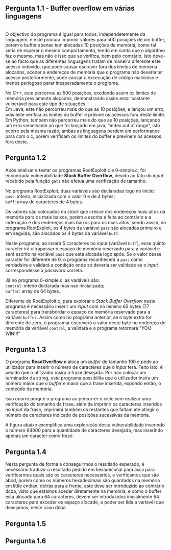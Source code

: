 
## Pergunta 1.1 - Buffer overflow em várias linguagens ##
\
O objectivo do programa é igual para todos, independetemente da linguagem, e este procura imprimir valores para 500 posições de um buffer, porém o buffer apenas tem alocadas 10 posições de memória, como tal seria de esperar o mesmo comportamento, tendo em conta que o algoritmo faz o mesmo, mas não é isso que se verifica, bem pelo contrário, isto deve-se ao facto que as diferentes linguagens tratam de maneira diferente este acesso indevido, que pode causar escrever fora dos limites de memória alocados, aceder a endereços de memória que o programa não deveria ter acesso posteriormente, pode causar a excecução de código malicioso e menos periogoso parar inesperadamente o programa.  

No C++, este percorreu as 500 posições, exedendo assim os limites de memória previamente alocados, demonstrando assim estar bastante vulnerável para este tipo de situações.  
Em Java, este não percorreu mais do que as 10 posições, e lançou um erro, pois este verifica os limites do buffer e previne os acessos fora deste limite.  
Em Python, também não percorreu mais do que as 10 posições, lançando um erro semelhante ao que foi lançado em java, "index out of range", isto ocorre pela mesma razão, ambas as linguagens perdem em performance para com o c, porém verificam os limites do buffer e previnem os acessos fora deste.  


## Pergunta 1.2 ##
Após analisar e testar os programas RootExploit.c e 0-simple.c, foi encontrada vulnerabilidade **Stack Buffer Overflow**, devido ao fato do *input* recebido pela função `gets` não efetua uma verificação de tamanho.  

No programa RootExploit, duas variáveis são declaradas logo no início:  
`pass`: inteiro, inicializada com o valor 0 e de 4 bytes;   
`buff`: array de caracteres de 4 bytes.  

Os valores são colocados na *stack* que cresce dos endereços mais altos da memória para os mais baixos, porém a escrita é feita ao contrário e a indexação é dos endereços mais baixos para os mais altos, sendo assim, no programa RootExploit, os 4 bytes da variável `pass` são alocados primeiro e em seguida, são alocados os 4 bytes da variável `buff`.   

Neste programa, ao inserir 5 caracteres no *input* (variável `buff`), esse quinto caracter irá ultrapassar o espaço de memória reservado para a variável e será escrito na variável `pass` que está alocada logo após. Se o valor desse caracter for diferente de 0, o programa reconhecerá a `pass` como verdadeira e validará a condição onde só deveria ser validade se o *input* correspondesse à *password* correta.  

Já no programa 0-simple.c, as variáveis são:  
`control`: inteiro declarada mas nao inicializada;  
`buffer`: array de 64 bytes.  

Diferente do  RootExploit.c, para explorar o *Stack Buffer Overflow* neste programa é necessário inserir um *input* com no mínimo 65 bytes (77 caracteres) para transbordar o espaço de memória reservado para a variável `buffer`. Assim como no programa anterior, se o byte extra for diferente de zero, o programar escreverá o valor deste byte no endereço de memória da variável `control`, a validará e o programa retornará "YOU WIN!!!"
## Pergunta 1.3 ##
O programa **ReadOverflow.c** aloca um *buffer* de tamanho 100 e pede ao utilizador para inserir o número de caracteres que o *input* terá. Feito isto, é pedido que o utilizador insira a frase desejada. Por não colocar um terminador da string, este programa possibilita que o utilizador insira um número maior que o *buffer* e maior que a frase inserida, expondo então, o conteúdo da memória.  

Isso ocorre porque o programa ao percorrer o ciclo sem realizar uma verificação do tamanho da frase, além de imprimir os caracteres inseridos no *input* da frase, imprimirá também os restantes que faltam até atingir o número de caracteres indicado de posições sucessivas da memória.  

A figura abaixo exemplifica uma exploração desta vulnerabilidade inserindo o número 64000 para a quantidade de caracteres desejada, mas inserindo apenas um caracter como frase.  

## Pergunta 1.4 ##

Nesta pergunta de forma a conseguirmos o resutlado esperado, é necessário traduzir o resultado pedido em hexadecimal para ascii para verificarmos quais são os caracteres necessários, e verificamos que são abcd, porém como os números hexadecimais são guardados na memória em little endian, detrás para a frente, este deve ser introduzido ao contrário dcba, visto que estamos aceder diretamente na memória, e como o buffer está alocado para 64 caracteres, devem ser introduzidos inicialmente 64 caracteres para exceder os espaço alocado, e poder ser lida a variavél que desejamos, neste caso dcba.

## Pergunta 1.5 ##
## Pergunta 1.6 ##
